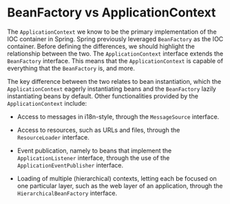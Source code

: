 # BeanFactory vs ApplicationContext

The `ApplicationContext` we know to be the primary implementation of the IOC container in Spring. Spring previously leveraged `BeanFactory` as the IOC container. Before defining the differences, we should highlight the relationship between the two. The `ApplicationContext` interface extends the `BeanFactory` interface. This means that the `ApplicationContext` is capable of everything that the `BeanFactory` is, and more. 

The key difference between the two relates to bean instantiation, which the `ApplicationContext` eagerly instantiating beans and the `BeanFactory` lazily instantiating beans by default. Other functionalities provided by the `ApplicationContext` include:

- Access to messages in i18n-style, through the `MessageSource` interface.

- Access to resources, such as URLs and files, through the `ResourceLoader` interface.

- Event publication, namely to beans that implement the `ApplicationListener` interface, through the use of the `ApplicationEventPublisher` interface.

- Loading of multiple (hierarchical) contexts, letting each be focused on one particular layer, such as the web layer of an application, through the `HierarchicalBeanFactory` interface.